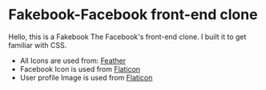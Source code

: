 # Fakebook-Facebook front-end clone
 Hello, this is a Fakebook The Facebook's front-end clone. I built it to get familiar with CSS.
 
 - All Icons are used from: [Feather](https://feathericons.com/)
 - Facebook Icon is used from [Flaticon](https://www.flaticon.com/premium-icon/facebook-logo_13756?term=facebook&page=1&position=10&page=1&position=10&related_id=13756&origin=search)
- User profile Image is used from [Flaticon](https://www.flaticon.com/free-icon/man_2922510?term=user&page=1&position=57&page=1&position=57&related_id=2922510&origin=search)
